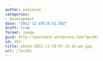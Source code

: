 ```yaml
---
author: pavsaund
categories:
- Development
date: "2012-11-19T19:51:30Z"
draft: true
format: image
guid: http://pavsaund.wordpress.com/?p=281
id: 281
title: photo-2012-11-19-07-33-41-pm.jpg
url: /?p=281
---
```


<img src="/wp-content/uploads/2012/11/photo-2012-11-19-07-33-41-pm.jpg" class="size-full" alt="" />